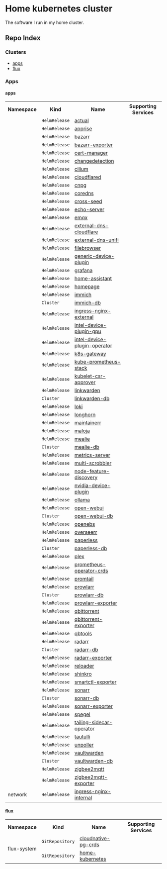 # Home kubernetes cluster
The software I run in my home cluster.

## Repo Index
<!-- Begin apps section -->
<h3>Clusters</h3>
<ul>
  <li><a href="#apps">apps</a></li>
  <li><a href="#flux">flux</a></li>
</ul>

<h3>Apps</h2>

<h4>apps</h2>
<table>
  <tr>
    <th>Namespace</th>
    <th>Kind</th>
    <th>Name</th>
    <th>Supporting Services</th>
  </tr>
  <tr>
    <td rowspan="73"></td>
    <td><code>HelmRelease</code></td>
    <td><a href="kubernetes/apps/default/actual/app/helmrelease.yaml">actual</a></td>
    <td rowspan="73"></td>
  </tr>
  <tr>
    <td><code>HelmRelease</code></td>
    <td><a href="kubernetes/apps/observability/apprise/app/helmrelease.yaml">apprise</a></td>
  </tr>
  <tr>
    <td><code>HelmRelease</code></td>
    <td><a href="kubernetes/apps/default/bazarr/app/helmrelease.yaml">bazarr</a></td>
  </tr>
  <tr>
    <td><code>HelmRelease</code></td>
    <td><a href="kubernetes/apps/default/bazarr/exporter/helmrelease.yaml">bazarr-exporter</a></td>
  </tr>
  <tr>
    <td><code>HelmRelease</code></td>
    <td><a href="kubernetes/apps/cert-manager/cert-manager/app/helmrelease.yaml">cert-manager</a></td>
  </tr>
  <tr>
    <td><code>HelmRelease</code></td>
    <td><a href="kubernetes/apps/default/changedetection/app/helmrelease.yaml">changedetection</a></td>
  </tr>
  <tr>
    <td><code>HelmRelease</code></td>
    <td><a href="kubernetes/apps/kube-system/cilium/app/helmrelease.yaml">cilium</a></td>
  </tr>
  <tr>
    <td><code>HelmRelease</code></td>
    <td><a href="kubernetes/apps/network/cloudflared/app/helmrelease.yaml">cloudflared</a></td>
  </tr>
  <tr>
    <td><code>HelmRelease</code></td>
    <td><a href="kubernetes/apps/cnpg/app/helmrelease.yaml">cnpg</a></td>
  </tr>
  <tr>
    <td><code>HelmRelease</code></td>
    <td><a href="kubernetes/apps/kube-system/coredns/app/helmrelease.yaml">coredns</a></td>
  </tr>
  <tr>
    <td><code>HelmRelease</code></td>
    <td><a href="kubernetes/apps/default/cross-seed/app/helmrelease.yaml">cross-seed</a></td>
  </tr>
  <tr>
    <td><code>HelmRelease</code></td>
    <td><a href="kubernetes/apps/network/echo-server/app/helmrelease.yaml">echo-server</a></td>
  </tr>
  <tr>
    <td><code>HelmRelease</code></td>
    <td><a href="kubernetes/apps/database/emqx/app/helmrelease.yaml">emqx</a></td>
  </tr>
  <tr>
    <td><code>HelmRelease</code></td>
    <td><a href="kubernetes/apps/network/external-dns/cloudflare/helmrelease.yaml">external-dns-cloudflare</a></td>
  </tr>
  <tr>
    <td><code>HelmRelease</code></td>
    <td><a href="kubernetes/apps/network/external-dns/unifi/helmrelease.yaml">external-dns-unifi</a></td>
  </tr>
  <tr>
    <td><code>HelmRelease</code></td>
    <td><a href="kubernetes/apps/default/filebrowser/app/helmrelease.yaml">filebrowser</a></td>
  </tr>
  <tr>
    <td><code>HelmRelease</code></td>
    <td><a href="kubernetes/apps/kube-system/generic-device-plugin/app/helmrelease.yaml">generic-device-plugin</a></td>
  </tr>
  <tr>
    <td><code>HelmRelease</code></td>
    <td><a href="kubernetes/apps/observability/grafana/app/helmrelease.yaml">grafana</a></td>
  </tr>
  <tr>
    <td><code>HelmRelease</code></td>
    <td><a href="kubernetes/apps/default/home-assistant/app/helmrelease.yaml">home-assistant</a></td>
  </tr>
  <tr>
    <td><code>HelmRelease</code></td>
    <td><a href="kubernetes/apps/default/homepage/app/helmrelease.yaml">homepage</a></td>
  </tr>
  <tr>
    <td><code>HelmRelease</code></td>
    <td><a href="kubernetes/apps/default/immich/app/helmrelease.yaml">immich</a></td>
  </tr>
  <tr>
    <td><code>Cluster</code></td>
    <td><a href="kubernetes/apps/default/immich/app/postgresql.yaml">immich-db</a></td>
  </tr>
  <tr>
    <td><code>HelmRelease</code></td>
    <td><a href="kubernetes/apps/network/ingress-nginx/external/helmrelease.yaml">ingress-nginx-external</a></td>
  </tr>
  <tr>
    <td><code>HelmRelease</code></td>
    <td><a href="kubernetes/apps/kube-system/intel-device-plugin/gpu/helmrelease.yaml">intel-device-plugin-gpu</a></td>
  </tr>
  <tr>
    <td><code>HelmRelease</code></td>
    <td><a href="kubernetes/apps/kube-system/intel-device-plugin/app/helmrelease.yaml">intel-device-plugin-operator</a></td>
  </tr>
  <tr>
    <td><code>HelmRelease</code></td>
    <td><a href="kubernetes/apps/network/k8s-gateway/app/helmrelease.yaml">k8s-gateway</a></td>
  </tr>
  <tr>
    <td><code>HelmRelease</code></td>
    <td><a href="kubernetes/apps/observability/kube-prometheus-stack/app/helmrelease.yaml">kube-prometheus-stack</a></td>
  </tr>
  <tr>
    <td><code>HelmRelease</code></td>
    <td><a href="kubernetes/apps/kube-system/kubelet-csr-approver/app/helmrelease.yaml">kubelet-csr-approver</a></td>
  </tr>
  <tr>
    <td><code>HelmRelease</code></td>
    <td><a href="kubernetes/apps/default/linkwarden/app/helmrelease.yaml">linkwarden</a></td>
  </tr>
  <tr>
    <td><code>Cluster</code></td>
    <td><a href="kubernetes/apps/default/linkwarden/app/postgresql.yaml">linkwarden-db</a></td>
  </tr>
  <tr>
    <td><code>HelmRelease</code></td>
    <td><a href="kubernetes/apps/observability/loki/app/helmrelease.yaml">loki</a></td>
  </tr>
  <tr>
    <td><code>HelmRelease</code></td>
    <td><a href="kubernetes/apps/storage/longhorn/app/helmrelease.yaml">longhorn</a></td>
  </tr>
  <tr>
    <td><code>HelmRelease</code></td>
    <td><a href="kubernetes/apps/default/maintainerr/app/helmrelease.yaml">maintainerr</a></td>
  </tr>
  <tr>
    <td><code>HelmRelease</code></td>
    <td><a href="kubernetes/apps/default/maloja/app/helmrelease.yaml">maloja</a></td>
  </tr>
  <tr>
    <td><code>HelmRelease</code></td>
    <td><a href="kubernetes/apps/default/mealie/app/helmrelease.yaml">mealie</a></td>
  </tr>
  <tr>
    <td><code>Cluster</code></td>
    <td><a href="kubernetes/apps/default/mealie/app/postgresql.yaml">mealie-db</a></td>
  </tr>
  <tr>
    <td><code>HelmRelease</code></td>
    <td><a href="kubernetes/apps/kube-system/metrics-server/app/helmrelease.yaml">metrics-server</a></td>
  </tr>
  <tr>
    <td><code>HelmRelease</code></td>
    <td><a href="kubernetes/apps/default/multiscrobbler/app/helmrelease.yaml">multi-scrobbler</a></td>
  </tr>
  <tr>
    <td><code>HelmRelease</code></td>
    <td><a href="kubernetes/apps/kube-system/node-feature-discovery/app/helmrelease.yaml">node-feature-discovery</a></td>
  </tr>
  <tr>
    <td><code>HelmRelease</code></td>
    <td><a href="kubernetes/apps/kube-system/nvidia-device-plugin/app/helmrelease.yaml">nvidia-device-plugin</a></td>
  </tr>
  <tr>
    <td><code>HelmRelease</code></td>
    <td><a href="kubernetes/apps/default/ollama/app/helmrelease.yaml">ollama</a></td>
  </tr>
  <tr>
    <td><code>HelmRelease</code></td>
    <td><a href="kubernetes/apps/default/open-webui/app/helmrelease.yaml">open-webui</a></td>
  </tr>
  <tr>
    <td><code>Cluster</code></td>
    <td><a href="kubernetes/apps/default/open-webui/app/postgresql.yaml">open-webui-db</a></td>
  </tr>
  <tr>
    <td><code>HelmRelease</code></td>
    <td><a href="kubernetes/apps/storage/openebs/app/helmrelease.yaml">openebs</a></td>
  </tr>
  <tr>
    <td><code>HelmRelease</code></td>
    <td><a href="kubernetes/apps/default/overseerr/app/helmrelease.yaml">overseerr</a></td>
  </tr>
  <tr>
    <td><code>HelmRelease</code></td>
    <td><a href="kubernetes/apps/default/paperless/app/helmrelease.yaml">paperless</a></td>
  </tr>
  <tr>
    <td><code>Cluster</code></td>
    <td><a href="kubernetes/apps/default/paperless/app/postgresql.yaml">paperless-db</a></td>
  </tr>
  <tr>
    <td><code>HelmRelease</code></td>
    <td><a href="kubernetes/apps/default/plex/app/helmrelease.yaml">plex</a></td>
  </tr>
  <tr>
    <td><code>HelmRelease</code></td>
    <td><a href="kubernetes/apps/observability/prometheus-operator-crds/app/helmrelease.yaml">prometheus-operator-crds</a></td>
  </tr>
  <tr>
    <td><code>HelmRelease</code></td>
    <td><a href="kubernetes/apps/observability/promtail/app/helmrelease.yaml">promtail</a></td>
  </tr>
  <tr>
    <td><code>HelmRelease</code></td>
    <td><a href="kubernetes/apps/default/prowlarr/app/helmrelease.yaml">prowlarr</a></td>
  </tr>
  <tr>
    <td><code>Cluster</code></td>
    <td><a href="kubernetes/apps/default/prowlarr/app/postgresql.yaml">prowlarr-db</a></td>
  </tr>
  <tr>
    <td><code>HelmRelease</code></td>
    <td><a href="kubernetes/apps/default/prowlarr/exporter/helmrelease.yaml">prowlarr-exporter</a></td>
  </tr>
  <tr>
    <td><code>HelmRelease</code></td>
    <td><a href="kubernetes/apps/default/qbittorrent/app/helmrelease.yaml">qbittorrent</a></td>
  </tr>
  <tr>
    <td><code>HelmRelease</code></td>
    <td><a href="kubernetes/apps/default/qbittorrent/exporter/helmrelease.yaml">qbittorrent-exporter</a></td>
  </tr>
  <tr>
    <td><code>HelmRelease</code></td>
    <td><a href="kubernetes/apps/default/qbittorrent/tools/helmrelease.yaml">qbtools</a></td>
  </tr>
  <tr>
    <td><code>HelmRelease</code></td>
    <td><a href="kubernetes/apps/default/radarr/app/helmrelease.yaml">radarr</a></td>
  </tr>
  <tr>
    <td><code>Cluster</code></td>
    <td><a href="kubernetes/apps/default/radarr/app/postgresql.yaml">radarr-db</a></td>
  </tr>
  <tr>
    <td><code>HelmRelease</code></td>
    <td><a href="kubernetes/apps/default/radarr/exporter/helmrelease.yaml">radarr-exporter</a></td>
  </tr>
  <tr>
    <td><code>HelmRelease</code></td>
    <td><a href="kubernetes/apps/kube-system/reloader/app/helmrelease.yaml">reloader</a></td>
  </tr>
  <tr>
    <td><code>HelmRelease</code></td>
    <td><a href="kubernetes/apps/default/shinkro/app/helmrelease.yaml">shinkro</a></td>
  </tr>
  <tr>
    <td><code>HelmRelease</code></td>
    <td><a href="kubernetes/apps/observability/smartctl-exporter/app/helmrelease.yaml">smartctl-exporter</a></td>
  </tr>
  <tr>
    <td><code>HelmRelease</code></td>
    <td><a href="kubernetes/apps/default/sonarr/app/helmrelease.yaml">sonarr</a></td>
  </tr>
  <tr>
    <td><code>Cluster</code></td>
    <td><a href="kubernetes/apps/default/sonarr/app/postgresql.yaml">sonarr-db</a></td>
  </tr>
  <tr>
    <td><code>HelmRelease</code></td>
    <td><a href="kubernetes/apps/default/sonarr/exporter/helmrelease.yaml">sonarr-exporter</a></td>
  </tr>
  <tr>
    <td><code>HelmRelease</code></td>
    <td><a href="kubernetes/apps/kube-system/spegel/app/helmrelease.yaml">spegel</a></td>
  </tr>
  <tr>
    <td><code>HelmRelease</code></td>
    <td><a href="kubernetes/apps/observability/tailing-sidecar-operator/app/helmrelease.yaml">tailing-sidecar-operator</a></td>
  </tr>
  <tr>
    <td><code>HelmRelease</code></td>
    <td><a href="kubernetes/apps/default/tautulli/app/helmrelease.yaml">tautulli</a></td>
  </tr>
  <tr>
    <td><code>HelmRelease</code></td>
    <td><a href="kubernetes/apps/observability/unpoller/app/helmrelease.yaml">unpoller</a></td>
  </tr>
  <tr>
    <td><code>HelmRelease</code></td>
    <td><a href="kubernetes/apps/default/vaultwarden/app/helmrelease.yaml">vaultwarden</a></td>
  </tr>
  <tr>
    <td><code>Cluster</code></td>
    <td><a href="kubernetes/apps/default/vaultwarden/app/postgresql.yaml">vaultwarden-db</a></td>
  </tr>
  <tr>
    <td><code>HelmRelease</code></td>
    <td><a href="kubernetes/apps/default/zigbee2mqtt/app/helmrelease.yaml">zigbee2mqtt</a></td>
  </tr>
  <tr>
    <td><code>HelmRelease</code></td>
    <td><a href="kubernetes/apps/default/zigbee2mqtt/exporter/helmrelease.yaml">zigbee2mqtt-exporter</a></td>
  </tr>
  <tr>
    <td>network</td>
    <td><code>HelmRelease</code></td>
    <td><a href="kubernetes/apps/network/ingress-nginx/internal/helmrelease.yaml">ingress-nginx-internal</a></td>
    <td></td>
  </tr>
</table>

<h4>flux</h2>
<table>
  <tr>
    <th>Namespace</th>
    <th>Kind</th>
    <th>Name</th>
    <th>Supporting Services</th>
  </tr>
  <tr>
    <td rowspan="2">flux-system</td>
    <td><code>GitRepository</code></td>
    <td><a href="https://github.com/cloudnative-pg/cloudnative-pg">cloudnative-pg-crds</a></td>
    <td rowspan="2"></td>
  </tr>
  <tr>
    <td><code>GitRepository</code></td>
    <td><a href="https://github.com/martinjonsson01/cluster">home-kubernetes</a></td>
  </tr>
</table>
<!-- End apps section -->
